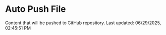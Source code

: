 # Auto Push File

Content that will be pushed to GitHub repository.
Last updated: 06/29/2025, 02:45:51 PM
